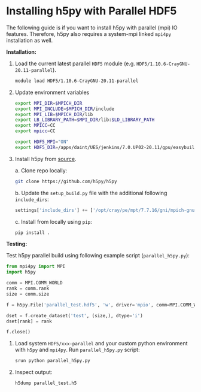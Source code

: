 # Installing h5py with Parallel HDF5

The following guide is if you want to install h5py with parallel (mpi) IO features. Therefore, h5py also requires a system-mpi linked `mpi4py` installation as well.

**Installation:**

1. Load the current latest parallel `HDF5` module (e.g. `HDF5/1.10.6-CrayGNU-20.11-parallel`). 

    ```bash
    module load HDF5/1.10.6-CrayGNU-20.11-parallel
    ```

2. Update environment variables

    ```bash
    export MPI_DIR=$MPICH_DIR
    export MPI_INCLUDE=$MPICH_DIR/include
    export MPI_LIB=$MPICH_DIR/lib
    export LB_LIBRARY_PATH=$MPI_DIR/lib:$LD_LIBRARY_PATH
    export MPICC=CC
    export mpicc=CC

    export HDF5_MPI="ON"
    export HDF5_DIR=/apps/daint/UES/jenkins/7.0.UP02-20.11/gpu/easybuild/software/HDF5/1.10.6-CrayGNU-20.11-parallel
    ```
    
3. Install h5py from [source](https://github.com/h5py/h5py).

    a. Clone repo locally: 

    ```bash
    git clone https://github.com/h5py/h5py
    ```
    
    b. Update the `setup_build.py` file with the additional following `include_dirs`:

    ```python
    settings['include_dirs'] += ['/opt/cray/pe/mpt/7.7.16/gni/mpich-gnu/8.2/include/']
    ```

    c. Install from locally using `pip`:

    ```bash
    pip install .
    ```

**Testing:**

Test h5py parallel build using following example script (`parallel_h5py.py`):

```python
from mpi4py import MPI
import h5py

comm = MPI.COMM_WORLD
rank = comm.rank
size = comm.size

f = h5py.File('parallel_test.hdf5', 'w', driver='mpio', comm=MPI.COMM_WORLD)

dset = f.create_dataset('test', (size,), dtype='i')
dset[rank] = rank

f.close()
```

1. Load system `HDF5/xxx-parallel` and your custom python environment with `h5py` and `mpi4py`. Run `parallel_h5py.py` script:

    ```bash
    srun python parallel_h5py.py
    ```

2. Inspect output:

    ```bash
    h5dump parallel_test.h5
    ```
